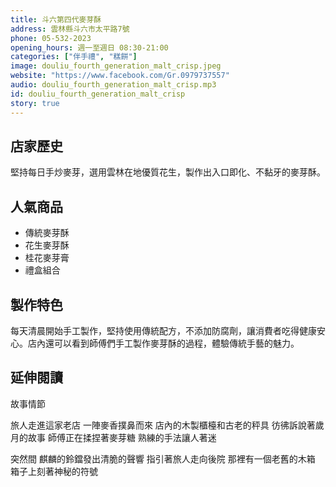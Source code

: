 ```yaml
---
title: 斗六第四代麥芽酥
address: 雲林縣斗六市太平路7號
phone: 05-532-2023
opening_hours: 週一至週日 08:30-21:00
categories: ["伴手禮", "糕餅"]
image: douliu_fourth_generation_malt_crisp.jpeg
website: "https://www.facebook.com/Gr.0979737557"
audio: douliu_fourth_generation_malt_crisp.mp3
id: douliu_fourth_generation_malt_crisp
story: true
---
```


## 店家歷史

堅持每日手炒麥芽，選用雲林在地優質花生，製作出入口即化、不黏牙的麥芽酥。

## 人氣商品

- 傳統麥芽酥
- 花生麥芽酥
- 桂花麥芽膏
- 禮盒組合

## 製作特色

每天清晨開始手工製作，堅持使用傳統配方，不添加防腐劑，讓消費者吃得健康安心。店內還可以看到師傅們手工製作麥芽酥的過程，體驗傳統手藝的魅力。

## 延伸閱讀

故事情節

旅人走進這家老店
一陣麥香撲鼻而來
店內的木製櫃檯和古老的秤具
彷彿訴說著歲月的故事
師傅正在揉捏著麥芽糖
熟練的手法讓人著迷

突然間
麒麟的鈴鐺發出清脆的聲響
指引著旅人走向後院
那裡有一個老舊的木箱
箱子上刻著神秘的符號